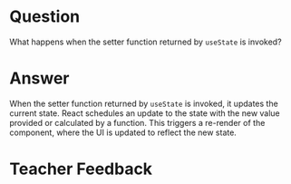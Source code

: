 # Question

What happens when the setter function returned by `useState` is invoked?

# Answer
When the setter function returned by `useState` is invoked, it updates the current state. React schedules an update to the state with the new value provided or calculated by a function. This triggers a re-render of the component, where the UI is updated to reflect the new state. 

# Teacher Feedback